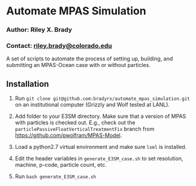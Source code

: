 # Automate MPAS Simulation

### Author: Riley X. Brady
### Contact: riley.brady@colorado.edu

A set of scripts to automate the process of setting up, building, and submitting an MPAS-Ocean case with or without particles.

## Installation

1. Run `git clone git@github.com:bradyrx/automate_mpas_simulation.git` on an institutional computer (Grizzly and Wolf tested at LANL).

2. Add folder to your E3SM directory. Make sure that a version of MPAS with particles is checked out. E.g., check out the `particlePassiveFloatVerticalTreatmentFix` branch from https://github.com/pwolfram/MPAS-Model.

3. Load a python2.7 virtual environment and make sure `lxml` is installed.

4. Edit the header variables in `generate_E3SM_case.sh` to set resolution, machine, p-code, particle count, etc.

5. Run `bash generate_E3SM_case.sh`
